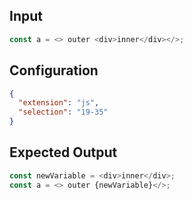 
## Input
```javascript input
const a = <> outer <div>inner</div></>;
```

## Configuration
```json configuration
{
  "extension": "js",
  "selection": "19-35"
}
```

## Expected Output
```javascript expected output
const newVariable = <div>inner</div>;
const a = <> outer {newVariable}</>;
```

